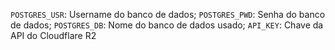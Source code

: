 `POSTGRES_USR`: Username do banco de dados;
`POSTGRES_PWD`: Senha do banco de dados;
`POSTGRES_DB`: Nome do banco de dados usado;
`API_KEY`: Chave da API do Cloudflare R2
